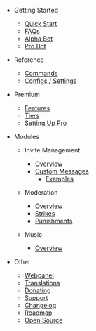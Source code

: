 - Getting Started

  - [Quick Start](/el/getting-started/quick-start.md)
  - [FAQs](/el/getting-started/faq.md)
  - [Alpha Bot](/el/getting-started/alpha.md)
  - [Pro Bot](/el/getting-started/pro.md)

- Reference

  - [Commands](/el/reference/commands.md)
  - [Configs / Settings](/el/reference/settings.md)

- Premium

  - [Features](/el/premium/features.md)
  - [Tiers](/el/premium/tiers.md)
  - [Setting Up Pro](/el/premium/setting-up.md)

- Modules

  - Invite Management

    - [Overview](/el/modules/invites/commands.md)
    - [Custom Messages](/el/modules/invites/custom-messages.md)
      - [Examples](/el/modules/invites/examples.md)

  - Moderation

    - [Overview](/el/modules/moderation/overview.md)
    - [Strikes](/el/modules/moderation/strikes.md)
    - [Punishments](/el/modules/moderation/punishments.md)

  - Music

    - [Overview](/el/modules/music/overview.md)

- Other

  - [Webpanel](/el/other/webpanel.md)
  - [Translations](/el/other/translations.md)
  - [Donating](/el/other/donating.md)
  - [Support](/el/other/support.md)
  - [Changelog](/el/other/changelog.md)
  - [Roadmap](/el/other/roadmap.md)
  - [Open Source](/el/other/open-source.md)
